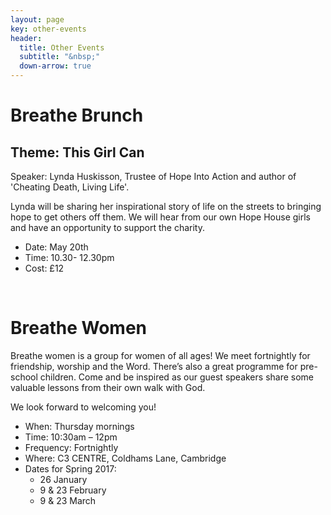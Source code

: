 ```yaml
---
layout: page
key: other-events
header:
  title: Other Events
  subtitle: "&nbsp;"
  down-arrow: true
---
```


<h1>Breathe <span class="alt-title">Brunch</span></h1>

<h2>Theme: This <span class="alt-title">Girl</span> Can</h2>

Speaker: Lynda Huskisson, Trustee of Hope Into Action and author of 'Cheating Death, Living Life'.

Lynda will be sharing her inspirational story of life on the streets to bringing hope to get others off them. 
We will hear from our own Hope House girls and have an opportunity to support the charity. 

* Date: May 20th 
* Time: 10.30- 12.30pm
* Cost: £12

&nbsp;  

<h1>Breathe <span class="alt-title">Women</span></h1>

Breathe women is a group for women of all ages!  We meet fortnightly for friendship, worship and the Word. There’s also a great programme for pre-school children. Come and be inspired as our guest speakers share some valuable lessons from their own walk with God. 

We look forward to welcoming you!

* When: Thursday mornings
* Time: 10:30am – 12pm
* Frequency: Fortnightly
* Where: C3 CENTRE, Coldhams Lane, Cambridge
* Dates for Spring 2017: 
  * 26 January
  * 9 & 23 February
  * 9 & 23 March 